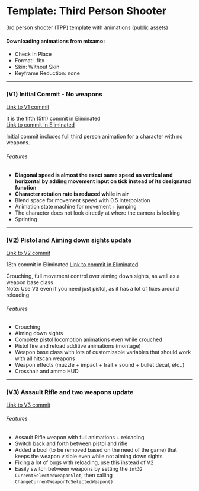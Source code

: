 
# Template: Third Person Shooter
3rd person shooter (TPP) template with animations (public assets)


#### Downloading animations from mixamo:

- Check In Place
- Format: .fbx
- Skin: Without Skin
- Keyframe Reduction: none

---

### (V1) Initial Commit - No weapons 
[Link to V1 commit](https://github.com/UE4-YSF/Template_ThirdPersonNoWeapon/commit/145684cb70a4750880e870c442c81c01bc855403)

It is the fifth (5th) commit in Eliminated \
[Link to commit in Eliminated](https://github.com/YoussefSS/Eliminated/commit/85be58c18f1790213b8d7cc00e4e68634f6bf0b3) 

Initial commit includes full third person animation for a character with no weapons.

###### Features
- **Diagonal speed is almost the exact same speed as vertical and horizontal by adding movement input on tick instead of its designated function**
- **Character rotation rate is reduced while in air**
- Blend space for movement speed with 0.5 interpolation
- Animation state machine for movement + jumping
- The character does not look directly at where the camera is looking 
- Sprinting

---

### (V2) Pistol and Aiming down sights update
[Link to V2 commit](https://github.com/UE4-YSF/Template_ThirdPersonShooter/commit/df2746c6c2365f7259500bb83bda4f5543a06742)

18th commit in Eliminated
[Link to commit in Eliminated](https://github.com/YoussefSS/Eliminated/commit/1b28fc0863ac5e9e3eb7c074842767533dfc1719)

Crouching, full movement control over aiming down sights, as well as a weapon base class\
Note: Use V3 even if you need just pistol, as it has a lot of fixes around reloading

###### Features

 - Crouching
 - Aiming down sights
 - Complete pistol locomotion animations even while crouched
 - Pistol fire and reload additive animations (montage)
 - Weapon base class with lots of customizable variables that should work with all hitscan weapons
 - Weapon effects (muzzle + impact + trail + sound + bullet decal, etc..) 
 - Crosshair and ammo HUD

---

### (V3) Assault Rifle and two weapons update

[Link to V3 commit](https://github.com/UE4-YSF/Template_ThirdPersonShooter/commit/606203ba79949dcb1d1cf0227877d57559630ac3)

###### Features

 - Assault Rifle weapon with full animations + reloading
 - Switch back and forth between pistol and rifle
 - Added a bool (to be removed based on the need of the game) that keeps the weapon visible even while not aiming down sights
 - Fixing a lot of bugs with reloading, use this instead of V2
- Easily switch between weapons by setting the `int32 CurrentSelectedWeaponSlot`, then calling `ChangeCurrentWeaponToSelectedWeapon()`
